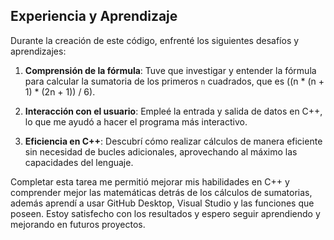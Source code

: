 ## Experiencia y Aprendizaje

Durante la creación de este código, enfrenté los siguientes desafíos y aprendizajes:

1. **Comprensión de la fórmula**: 
    Tuve que investigar y entender la fórmula para calcular la sumatoria de los primeros `n` cuadrados, que es \((n * (n + 1) * (2n + 1)) / 6\).

2. **Interacción con el usuario**: 
    Empleé la entrada y salida de datos en C++, lo que me ayudó a hacer el programa más interactivo.

3. **Eficiencia en C++**: 
    Descubrí cómo realizar cálculos de manera eficiente sin necesidad de bucles adicionales, aprovechando al máximo las capacidades del lenguaje.

Completar esta tarea me permitió mejorar mis habilidades en C++ y comprender mejor las matemáticas detrás de los cálculos de sumatorias, además aprendí a usar GitHub Desktop, Visual Studio y las funciones que poseen. Estoy satisfecho con los resultados y espero seguir aprendiendo y mejorando en futuros proyectos.